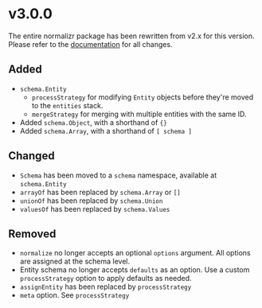 # v3.0.0

The entire normalizr package has been rewritten from v2.x for this version. Please refer to the [documentation](/docs) for all changes.

## Added

* `schema.Entity`
    * `processStrategy` for modifying `Entity` objects before they're moved to the `entities` stack.
    * `mergeStrategy` for merging with multiple entities with the same ID.
* Added `schema.Object`, with a shorthand of `{}`
* Added `schema.Array`, with a shorthand of `[ schema ]`

## Changed

* `Schema` has been moved to a `schema` namespace, available at `schema.Entity`
* `arrayOf` has been replaced by `schema.Array` or `[]`
* `unionOf` has been replaced by `schema.Union`
* `valuesOf` has been replaced by `schema.Values`

## Removed

* `normalize` no longer accepts an optional `options` argument. All options are assigned at the schema level.
* Entity schema no longer accepts `defaults` as an option. Use a custom `processStrategy` option to apply defaults as needed.
* `assignEntity` has been replaced by `processStrategy`
* `meta` option. See `processStrategy`
